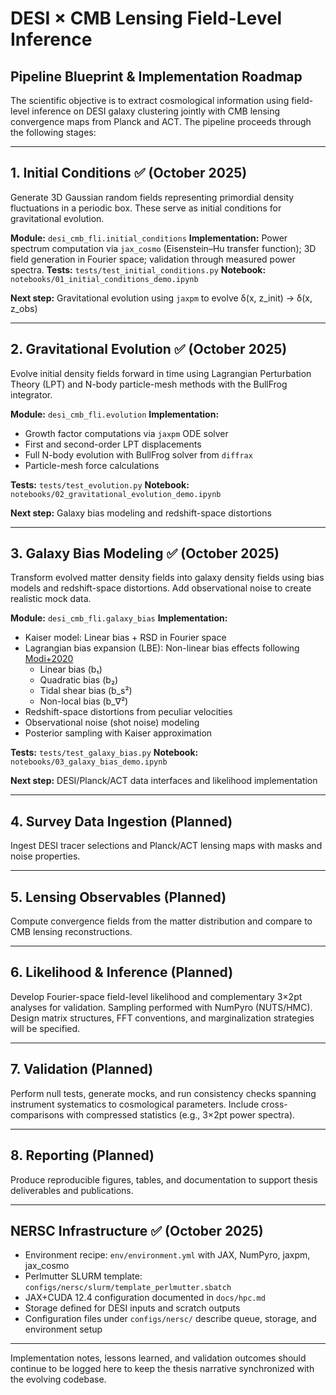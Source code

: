 # DESI × CMB Lensing Field-Level Inference
## Pipeline Blueprint & Implementation Roadmap

The scientific objective is to extract cosmological information using field-level inference on DESI galaxy clustering jointly with CMB lensing convergence maps from Planck and ACT. The pipeline proceeds through the following stages:

---

## 1. Initial Conditions ✅ (October 2025)

Generate 3D Gaussian random fields representing primordial density fluctuations in a periodic box. These serve as initial conditions for gravitational evolution.

**Module:** `desi_cmb_fli.initial_conditions`
**Implementation:** Power spectrum computation via `jax_cosmo` (Eisenstein–Hu transfer function); 3D field generation in Fourier space; validation through measured power spectra.
**Tests:** `tests/test_initial_conditions.py`
**Notebook:** `notebooks/01_initial_conditions_demo.ipynb`

**Next step:** Gravitational evolution using `jaxpm` to evolve δ(x, z_init) → δ(x, z_obs)

---

## 2. Gravitational Evolution ✅ (October 2025)

Evolve initial density fields forward in time using Lagrangian Perturbation Theory (LPT) and N-body particle-mesh methods with the BullFrog integrator.

**Module:** `desi_cmb_fli.evolution`
**Implementation:**
- Growth factor computations via `jaxpm` ODE solver
- First and second-order LPT displacements
- Full N-body evolution with BullFrog solver from `diffrax`
- Particle-mesh force calculations

**Tests:** `tests/test_evolution.py`
**Notebook:** `notebooks/02_gravitational_evolution_demo.ipynb`

**Next step:** Galaxy bias modeling and redshift-space distortions

---

## 3. Galaxy Bias Modeling ✅ (October 2025)

Transform evolved matter density fields into galaxy density fields using bias models and redshift-space distortions. Add observational noise to create realistic mock data.

**Module:** `desi_cmb_fli.galaxy_bias`
**Implementation:**
- Kaiser model: Linear bias + RSD in Fourier space
- Lagrangian bias expansion (LBE): Non-linear bias effects following [Modi+2020](http://arxiv.org/abs/1910.07097)
  - Linear bias (b₁)
  - Quadratic bias (b₂)
  - Tidal shear bias (b_s²)
  - Non-local bias (b_∇²)
- Redshift-space distortions from peculiar velocities
- Observational noise (shot noise) modeling
- Posterior sampling with Kaiser approximation

**Tests:** `tests/test_galaxy_bias.py`
**Notebook:** `notebooks/03_galaxy_bias_demo.ipynb`

**Next step:** DESI/Planck/ACT data interfaces and likelihood implementation

---

## 4. Survey Data Ingestion (Planned)

Ingest DESI tracer selections and Planck/ACT lensing maps with masks and noise properties.

---

## 5. Lensing Observables (Planned)

Compute convergence fields from the matter distribution and compare to CMB lensing reconstructions.

---

## 6. Likelihood & Inference (Planned)

Develop Fourier-space field-level likelihood and complementary 3×2pt analyses for validation.
Sampling performed with NumPyro (NUTS/HMC).
Design matrix structures, FFT conventions, and marginalization strategies will be specified.

---

## 7. Validation (Planned)

Perform null tests, generate mocks, and run consistency checks spanning instrument systematics to cosmological parameters.
Include cross-comparisons with compressed statistics (e.g., 3×2pt power spectra).

---

## 8. Reporting (Planned)

Produce reproducible figures, tables, and documentation to support thesis deliverables and publications.

---

## NERSC Infrastructure ✅ (October 2025)

- Environment recipe: `env/environment.yml` with JAX, NumPyro, jaxpm, jax_cosmo
- Perlmutter SLURM template: `configs/nersc/slurm/template_perlmutter.sbatch`
- JAX+CUDA 12.4 configuration documented in `docs/hpc.md`
- Storage defined for DESI inputs and scratch outputs
- Configuration files under `configs/nersc/` describe queue, storage, and environment setup

---

Implementation notes, lessons learned, and validation outcomes should continue to be logged here to keep the thesis narrative synchronized with the evolving codebase.
